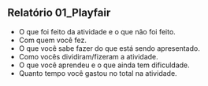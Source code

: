 ## Relatório 01_Playfair

- O que foi feito da atividade e o que não foi feito.
- Com quem você fez.
- O que você sabe fazer do que está sendo apresentado.
- Como vocês dividiram/fizeram a atividade.
- O que você aprendeu e o que ainda tem dificuldade.
- Quanto tempo você gastou no total na atividade.

